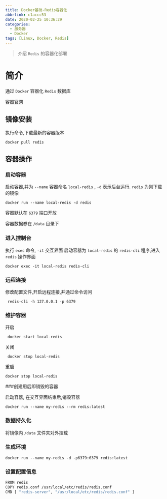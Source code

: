 ```yaml
---
title: Docker基础-Redis容器化
abbrlink: c1accc53
date: 2020-02-25 10:36:29
categories:
  - 服务器
  - Docker
tags: [Linux, Docker, Redis]
---
```


> 介绍 `Redis` 的容器化部署

<!--more-->



# 简介

通过 `Docker` 容器化 `Redis` 数据库

[容器官网](https://hub.docker.com/_/redis/)



## 镜像安装

执行命令,下载最新的容器版本

`docker pull redis`



## 容器操作

### 启动容器

启动容器,并为 `--name`  容器命名 `local-redis` , `-d` 表示后台运行. `redis` 为刚下载的镜像

`docker run --name local-redis -d redis`

容器默认在 `6379` 端口开放

容器数据券在 `/data` 目录下



### 进入控制台

执行 `exec` 命令,  `-it` 交互界面 启动容器为 `local-redis` 的 `redis-cli` 程序,进入 `redis` 操作界面

`docker exec -it local-redis redis-cli`



### 远程连接

修改配置文件,开启远程连接,并通过命令访问

` redis-cli -h 127.0.0.1 -p 6379`



### 维护容器

开启

` docker start local-redis`

关闭

` docker stop local-redis`

重启

`docker stop local-redis`

###创建用后即销毁的容器

启动容器, 在交互界面结束后,销毁容器

`docker run --name my-redis --rm redis:latest`

### 数据持久化

将镜像内 `/data` 文件夹对外挂载

### 生成环境

`docker run --name my-redis -d -p6379:6379 redis:latest`



### 设置配置信息

```bash
FROM redis
COPY redis.conf /usr/local/etc/redis/redis.conf
CMD [ "redis-server", "/usr/local/etc/redis/redis.conf" ]
```





